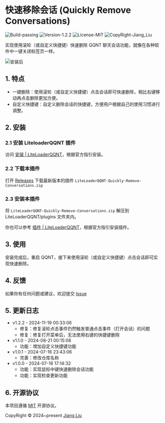 # 快速移除会话 (Quickly Remove Conversations)

<div>
  <img src="https://img.shields.io/badge/Build-passing-%2396C40F" alt="Build-passing"/>
  <img src="https://img.shields.io/badge/Version-1.2.2-%231081C1" alt="Version-1.2.2"/>
  <img src="https://img.shields.io/badge/License-MIT-%2396C40F" alt="License-MIT"/>
  <img src="https://img.shields.io/badge/CopyRight-Jiang_Liu-%2396C40F" alt="CopyRight-Jiang_Liu"/>
</div>

实现使用滚轮（或自定义快捷键）快速删除 QQNT 聊天会话功能，就像在各种软件中一键关闭标签页一样。

![安装后](./docs/assets/img/after-installation.webp)

## 1. 特点

- 一键删除：使用滚轮（或自定义快捷键）点击会话即可快速删除，相比右键移动再点击删除更加方便。
- 自定义快捷键：自定义删除会话的快捷键，方便用户根据自己的使用习惯进行调整。

## 2. 安装

### 2.1 安装 LiteloaderQQNT 插件

访问 [安装 | LiteLoaderQQNT](https://liteloaderqqnt.github.io/guide/install.html)，根据官方指引安装。

### 2.2 下载本插件

打开 [Releases](https://github.com/jiang-taibai/LiteLoaderQQNT-Quickly-Remove-Conversations/releases/latest)
下载最新版本的插件 `LiteLoaderQQNT-Quickly-Remove-Conversations.zip`

### 2.3 安装本插件

将 `LiteLoaderQQNT-Quickly-Remove-Conversations.zip` 解压到 LiteLoaderQQNT/plugins 文件夹内。

你也可以参考 [插件 | LiteLoaderQQNT](https://liteloaderqqnt.github.io/guide/plugins.html)，根据官方指引安装插件。

## 3. 使用

安装完成后，重启 QQNT，接下来使用滚轮（或自定义快捷键）点击会话即可实现快速删除。

## 4. 反馈

如果你有任何问题或建议，欢迎提交 [Issue](https://github.com/jiang-taibai/LiteLoaderQQNT-Quickly-Remove-Conversations/issues)

## 5. 更新日志

- v1.2.2 - 2024-11-19 00:33:06
    - 修复：修复滚轮点击事件仍然触发普通点击事件（打开会话）的问题
    - 修复：修复打开菜单后，无法使用右键的快捷键删除
- v1.1.0 - 2024-08-21 00:15:08
    - 功能：增加自定义快捷键功能
- v1.0.1 - 2024-07-16 23:43:06
    - 完善：修改仓库名称
- v1.0.0 - 2024-07-16 17:14:32
    - 功能：实现鼠标中键快速删除会话功能
    - 功能：实现检查更新功能

## 6. 开源协议

本项目遵循 [MIT](https://opensource.org/licenses/MIT) 开源协议。

CopyRight © 2024~present [Jiang Liu](https://coderjiang.com)